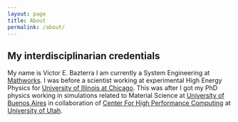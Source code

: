 ```yaml
---
layout: page
title: About
permalink: /about/
---
```


## My interdisciplinarian credentials

My name is Victor E. Bazterra I am currently a System Engineering at [Mathworks](https://www.mathworks.com/). I was before a scientist working at experimental High Energy Physics for [University of Illinois at Chicago](https://phys.uic.edu/). This was after I got my PhD physics working in
simulations related to Material Science at [University of Buenos Aires](https://www.df.uba.ar/es/)
in collaboration of [Center For High Performance Computing](https://www.chpc.utah.edu/) at [University of Utah](https://www.utah.edu/).
